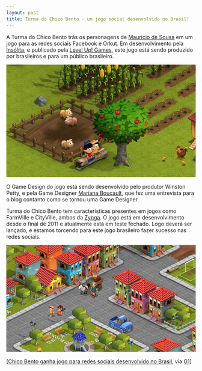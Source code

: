 ```yaml
---
layout: post
title: Turma do Chico Bento - um jogo social desenvolvido no Brasil!
---
```


A Turma do Chico Bento trás os personagens de [Mauricio de Sousa](http://www.monica.com.br/mauricio-site/ "Mauricio de Sousa") em um jogo para as redes sociais Facebook e Orkut. Em desenvolvimento pela [Insólita](http://www.insolitastudios.com/pt/ "Insólita"), e publicado pela [Level Up! Games](http://levelupgames.uol.com.br/ "Level Up! Games"), este jogo está sendo produzido por brasileiros e para um público brasileiro.

![](../content/images/2012/04/concept-sitio-chico-rosinha.jpg "Turma do Chico Bento - Chico e Rosinha")

<span style="text-align: justify;">O Game Design do jogo está sendo desenvolvido pelo produtor Winston Petty, e pela Game Designer </span>[Mariana Boucault](http://gamedeveloper.com.br/blog/2012/03/12/entrevista-mariana-boucault/ "Mari")<span style="text-align: justify;">, que fez uma entrevista para o blog contanto como se tornou uma Game Designer.</span>

Turma do Chico Bento tem características presentes em jogos como FarmVille e CityVille, ambos da [Zynga](https://zynga.com/ "Zynga"). O jogo está em desenvolvimento desde o final de 2011 e atualmente está em teste fechado. Logo deverá ser lançado, e estamos torcendo para este jogo brasileiro fazer sucesso nas redes sociais.

![](../content/images/2012/04/concept-vila-personagens3d.jpg "Turma do Chico Bento - Vila Abobrinha")

[[Chico Bento ganha jogo para redes sociais desenvolvido no Brasil](http://g1.globo.com/tecnologia/noticia/2012/03/chico-bento-ganha-jogo-para-redes-sociais-desenvolvido-no-brasil.html "Turma do Chico Bento"), via [G1](http://g1.globo.com/ "G1")]

<div id="-chrome-auto-translate-plugin-dialog" style="opacity: 1 !important; background-image: initial !important; background-attachment: initial !important; background-origin: initial !important; background-clip: initial !important; background-color: transparent !important; position: absolute !important; top: 0px; left: 0px; overflow-x: visible !important; overflow-y: visible !important; z-index: 999999 !important; text-align: left !important; display: none; background-position: initial initial !important; background-repeat: initial initial !important; padding: 0px !important; margin: 0px !important;">![](http://www.google.com/uds/css/small-logo.png)

</div>
